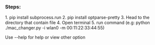 <h3>Steps:</h3>
1. pip install subprocess.run 
2. pip install optparse-pretty
3. Head to the directory that contain file
4. Open terminal
5. run command (e.g: python ./mac_changer.py -i wlan0 -m 00:11:22:33:44:55)

Use --help for help or view other option
